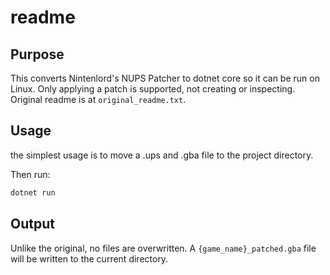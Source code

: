 # readme

## Purpose

This converts Nintenlord's NUPS Patcher to dotnet core so it can be run on Linux.
Only applying a patch is supported, not creating or inspecting.
Original readme is at `original_readme.txt`.

## Usage

the simplest usage is to move a .ups and .gba file to the project directory.

Then run:

```sh
dotnet run
```

## Output

Unlike the original, no files are overwritten.  A `{game_name}_patched.gba` file will be written to the current directory.